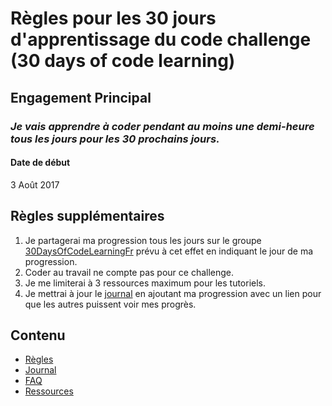 # Règles pour les 30 jours d'apprentissage du code challenge (30 days of code learning)

## Engagement Principal
### *Je vais apprendre à coder pendant au moins une demi-heure tous les jours pour les 30 prochains jours.*

#### Date de début

3 Août 2017

## Règles supplémentaires

1. Je partagerai ma progression tous les jours sur le groupe [30DaysOfCodeLearningFr](https://www.facebook.com/groups/754994578005835/) prévu à cet effet en indiquant le jour de ma progression.
2. Coder au travail ne compte pas pour ce challenge.
3. Je me limiterai à 3 ressources maximum pour les tutoriels.
4. Je mettrai à jour le [journal](journal.md) en ajoutant ma progression avec un lien pour que les autres puissent voir mes progrès.

## Contenu

* [Règles](regles.md)
* [Journal](journal.md)
* [FAQ](FAQ.md)
* [Ressources](ressources.md)

